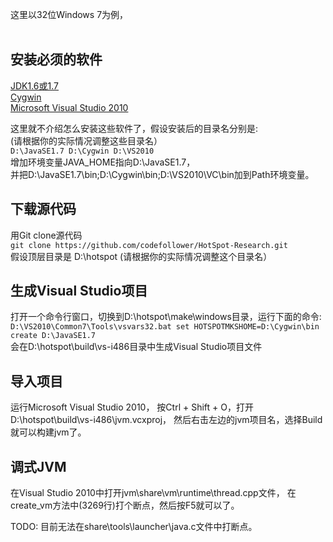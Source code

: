 这里以32位Windows 7为例，<br><br>

## 安装必须的软件

[JDK1.6或1.7](http://www.oracle.com/technetwork/java/javase/downloads/index-jsp-138363.html)<br>
[Cygwin](http://www.cygwin.com/install.html)<br>
[Microsoft Visual Studio 2010](http://www.microsoft.com/visualstudio/zh-cn/products/2010-editions)<br>

这里就不介绍怎么安装这些软件了，假设安装后的目录名分别是: <br>
(请根据你的实际情况调整这些目录名）<br>
    ```
D:\JavaSE1.7
D:\Cygwin
D:\VS2010
    ```
<br>
增加环境变量JAVA_HOME指向D:\JavaSE1.7，<br>
并把D:\JavaSE1.7\bin;D:\Cygwin\bin;D:\VS2010\VC\bin加到Path环境变量。

## 下载源代码

用Git clone源代码<br>
    ```
git clone https://github.com/codefollower/HotSpot-Research.git
    ```
<br>
假设顶层目录是 D:\hotspot (请根据你的实际情况调整这个目录名）<br>

## 生成Visual Studio项目

打开一个命令行窗口，切换到D:\hotspot\make\windows目录，运行下面的命令:<br>
    ```
D:\VS2010\Common7\Tools\vsvars32.bat
set HOTSPOTMKSHOME=D:\Cygwin\bin
create D:\JavaSE1.7
    ```
<br>
会在D:\hotspot\build\vs-i486目录中生成Visual Studio项目文件

## 导入项目

运行Microsoft Visual Studio 2010，
按Ctrl + Shift + O，打开D:\hotspot\build\vs-i486\jvm.vcxproj，
然后右击左边的jvm项目名，选择Build就可以构建jvm了。

## 调式JVM

在Visual Studio 2010中打开jvm\share\vm\runtime\thread.cpp文件，
在create_vm方法中(3269行)打个断点，然后按F5就可以了。

TODO: 目前无法在share\tools\launcher\java.c文件中打断点。
